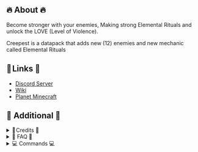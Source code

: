 ## 🔥 About 🔥

Become stronger with your enemies, Making strong Elemental Rituals and unlock the LOVE (Level of Violence).

Creepest is a datapack that adds new (12) enemies and new mechanic called Elemental Rituals

## 🧷 Links 🧷

* [Discord Server](https://discord.gg/FAzckXTf3z)
* [Wiki](https://github.com/DeWonknuOff/Creepest/wiki)
* [Planet Minecraft](https://www.planetminecraft.com/data-pack/creepest/)

## 💎 Additional 💎

<details>
  <summary>
    📃 Credits 📃
  </summary>

__User Credits:__<br>
DeWonknu - Main Programmer<br/>
DeWonknu - Artist<br/>
The Maker Cr. - Brainstorming<br/>
Gmcgarr - Emotional Support (lol)<br/>

__Libraries & Extra:__<br>
VisiVersa - [Smithed Common Shaders, Nucleus, Miscelaneous Code, Inspiration and README.md things](https://github.com/VisiVersa)<br/>
TheNuclearNexus & co. - [Various Smithed Libraries](https://smithed.dev/smithed)<br/>
CloudWolf - [Custom Action Bars](https://www.youtube.com/watch?v=EL2X6ppZSCQ)<br/>
AmberWat - [Negative Space Font](https://github.com/AmberWat/NegativeSpaceFont)<br/>
ShockMicro - [Emissive Textures](https://github.com/ShockMicro/VanillaDynamicEmissives)<br/>
Dizzistitch - [Easy Natural Custom Mob Spawn](https://discord.gg/GMfTGTSucD)<br/>

</details>
<details>
  <summary>
    🙋 FAQ 🙋
  </summary>

__I can run Creepest with other packs?__<br/>
Depends, with the Smithed Launcher, then it likely can, You may have to merge the resourcepack and/or datapack with weld.<br/>

__Im expiencing some render issues__
Optifine tends to make issues with our datapacks, Like flipped or invisible mobs, We are not sure why, because Optifine is closed source.
Theres better Alternatives to Optifine:
 * [on optifine](https://tinyurl.com/optifine-is-mid)<br/>

__The datapack in server is broken__
Some server or plugin software may cause issues with our datapacks. This notoriously includes Paper, Spigot, Bukkit, Paper and Purpur.
You can try to mess around with the config files, but it's recommended to use Vanilla or Fabric, and sometimes Forge with varying results.<br/><br/>

</details>

<details>
  <summary>
    💻 Commands 💻
  </summary>

  * spawning items: /loot give @s loot creepest:items/...<br/>
  * spawning mobs: /function creepest:commands/summon/...<br/>

</details>
